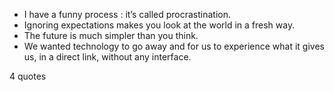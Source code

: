 - I have a funny process : it’s called procrastination.
 - Ignoring expectations makes you look at the world in a fresh way.
 - The future is much simpler than you think.
 - We wanted technology to go away and for us to experience what it gives us, in a direct link, without any interface.

4 quotes